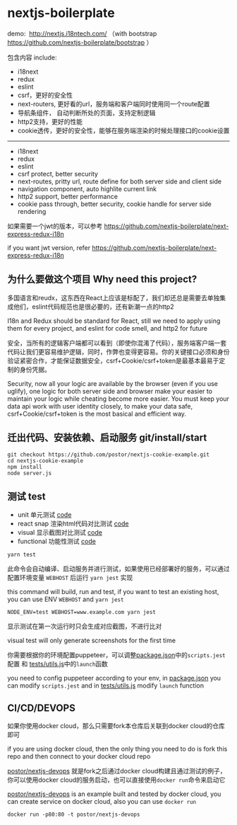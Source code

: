 # nextjs-boilerplate

demo:  http://nextjs.i18ntech.com/ （with bootstrap https://github.com/nextjs-boilerplate/bootstrap ）

包含内容 include:

- i18next
- redux
- eslint
- csrf，更好的安全性
- next-routers, 更好看的url，服务端和客户端同时使用同一个route配置
- 导航条组件， 自动判断所处的页面，支持定制逻辑
- http2支持，更好的性能
- cookie透传，更好的安全性，能够在服务端渲染的时候处理接口的cookie设置

----

- i18next
- redux
- eslint
- csrf protect, better security
- next-routes, pritty url, route define for both server side and client side
- navigation component, auto highlite current link
- http2 support, better performance
- cookie pass through, better security, cookie handle for server side rendering 

如果需要一个jwt的版本，可以参考 https://github.com/nextjs-boilerplate/next-express-redux-i18n 

if you want jwt version, refer https://github.com/nextjs-boilerplate/next-express-redux-i18n 

## 为什么要做这个项目 Why need this project?

多国语言和reudx，这东西在React上应该是标配了，我们却还总是需要去单独集成他们，eslint代码规范也是很必要的，还有新潮一点的http2

I18n and Redux should be standard for React, still we need to apply using them for every project, and eslint for code smell, and http2 for future

安全，当所有的逻辑客户端都可以看到（即使你混淆了代码），服务端客户端一套代码让我们更容易维护逻辑，同时，作弊也变得更容易。你的关键接口必须和身份验证紧密合作，才能保证数据安全，csrf+Cookie/csrf+token是最基本最易于定制的身份凭据。

Security, now all your logic are available by the browser (even if you use uglify), one logic for both server side and browser make your easier to maintain your logic while cheating become more easier. You must keep your data api work with user identity closely, to make your data safe, csrf+Cookie/csrf+token is the most basical and efficient way.


## 迁出代码、安装依赖、启动服务 git/install/start

```
git checkout https://github.com/postor/nextjs-cookie-example.git
cd nextjs-cookie-example
npm install
node server.js
```

## 测试 test

- unit 单元测试 [code](./tests/__tests__/tools/i18n-helper.unit.test.js)
- react snap 渲染html代码对比测试 [code](./tests/__tests__/pages/jest.test.js)
- visual 显示截图对比测试 [code](./tests/__tests__/pages/index.visual.test.js)
- functional 功能性测试 [code](./tests/__tests__/pages/index.function.test.js)

```
yarn test
```

此命令会自动编译、启动服务并进行测试，如果使用已经部署好的服务，可以通过配置环境变量 `WEBHOST` 后运行 `yarn jest` 实现

this command will build, run and test, if you want to test an existing host, you can use ENV `WEBHOST` and `yarn jest`

```
NODE_ENV=test WEBHOST=www.example.com yarn jest
```

显示测试在第一次运行时只会生成对应截图，不进行比对

visual test will only generate screenshots for the first time


你需要根据你的环境配置puppeteer，可以调整[package.json](./package.json)中的`scripts.jest`配置 和 [tests/utils.js](./tests/utils.js)中的`launch`函数

you need to config puppeteer according to your env, in [package.json](./package.json) you can modify `scripts.jest` and in [tests/utils.js](./tests/utils.js) modify `launch` function

## CI/CD/DEVOPS

如果你使用docker cloud，那么只需要fork本仓库后关联到docker cloud的仓库即可

if you are using docker cloud, then the only thing you need to do is fork this repo and then connect to your docker cloud repo

[postor/nextjs-devops](https://store.docker.com/community/images/postor/nextjs-devops) 就是fork之后通过docker cloud构建且通过测试的例子，你可以使用docker cloud的服务启动，也可以直接使用`docker run`命令来启动它

[postor/nextjs-devops](https://store.docker.com/community/images/postor/nextjs-devops) is an example built and tested by docker cloud, you can create service on docker cloud, also you can use `docker run`

```
docker run -p80:80 -t postor/nextjs-devops
```